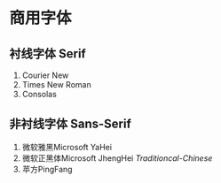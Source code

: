 # 商用字体

## 衬线字体 Serif

1. Courier New
2. Times New Roman
3. Consolas

## 非衬线字体 Sans-Serif

1. 微软雅黑Microsoft YaHei
2. 微软正黑体Microsoft JhengHei *Traditioncal-Chinese*
3. 苹方PingFang
